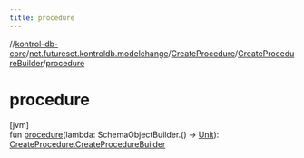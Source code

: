 ```yaml
---
title: procedure
---
```

//[kontrol-db-core](../../../../index.html)/[net.futureset.kontroldb.modelchange](../../index.html)/[CreateProcedure](../index.html)/[CreateProcedureBuilder](index.html)/[procedure](procedure.html)



# procedure



[jvm]\
fun [procedure](procedure.html)(lambda: SchemaObjectBuilder.() -&gt; [Unit](https://kotlinlang.org/api/latest/jvm/stdlib/kotlin/-unit/index.html)): [CreateProcedure.CreateProcedureBuilder](index.html)




